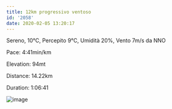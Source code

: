 ```yaml
---
title: 12km progressivo ventoso
id: '2058'
date: 2020-02-05 13:20:17
---
```


Sereno, 10°C, Percepito 9°C, Umidità 20%, Vento 7m/s da NNO

Pace: 4:41min/km

Elevation: 94mt

Distance: 14.22km

Duration: 1:06:41



 
![image](/images/2021/08/20200205-activity-map.png)